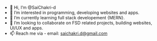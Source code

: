 - 👋 Hi, I’m @SaiChakri-d
- 👀 I’m interested in programming, developing websites and apps.
- 🌱 I’m currently learning full stack developement {MERN}.
- 💞️ I’m looking to collaborate on FSD related projects, building websites, UI/UX and apps.
- 📫 Reach me via - email: saichakri.d@gmail.com

<!---
SaiChakri-d/SaiChakri-d is a ✨ special ✨ repository because its `README.md` (this file) appears on your GitHub profile.
You can click the Preview link to take a look at your changes.
--->
